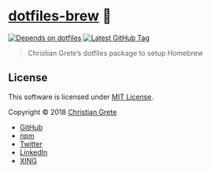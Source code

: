 # [dotfiles-brew][github-url] :beer:

[![Depends on dotfiles][shield-dependency]][github-dotfiles-url]
[![Latest GitHub Tag][shield-github-tag]][github-tags-url]

> Christian Grete’s dotfiles package to setup Homebrew

## License

This software is licensed under [MIT License](LICENSE.md).

Copyright © 2018 [Christian Grete](https://christiangrete.com)
- [GitHub](https://github.com/ChristianGrete)
- [npm](https://www.npmjs.com/~christiangrete)
- [Twitter](https://twitter.com/ChristianGrete)
- [LinkedIn](https://www.linkedin.com/in/ChristianGrete)
- [XING](https://www.xing.com/profile/Christian_Grete2)

[github-dotfiles-url]: https://github.com/ChristianGrete/dotfiles
[github-url]: https://github.com/ChristianGrete/dotfiles-brew
[github-tags-url]: https://github.com/ChristianGrete/dotfiles-brew/tags
[shield-dependency]: https://img.shields.io/badge/depends_on-dotfiles-333333.svg
[shield-github-tag]: https://img.shields.io/github/tag/ChristianGrete/dotfiles-brew.svg